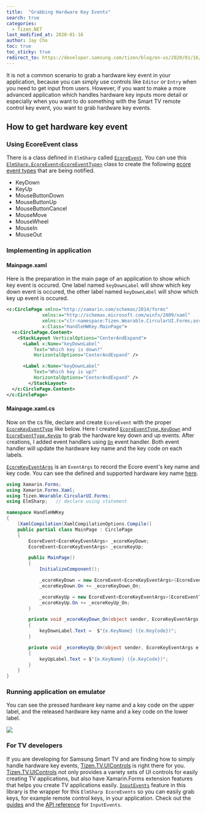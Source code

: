 ```yaml
---
title:  "Grabbing Hardware Key Events"
search: true
categories:
  - Tizen.NET
last_modified_at: 2020-01-16
author: Jay Cho
toc: true
toc_sticky: true
redirect_to: https://developer.samsung.com/tizen/blog/en-us/2020/01/16/grabbing-hardware-key-events-in-tizen
---
```


It is not a common scenario to grab a hardware key event in your application, because you can simply use controls like `Editor` or `Entry` when you need to get input from users. However, if you want to make a more advanced application which handles hardware key inputs more detail or especially when you want to do something with the Smart TV remote control key event, you want to grab hardware key events.

## How to get hardware key event
### Using EcoreEvent<EcoreEventType> class
There is a class defined in `ElmSharp` called [`EcoreEvent`](https://samsung.github.io/TizenFX/API4/api/ElmSharp.EcoreEvent-1.html). You can use this [`ElmSharp.EcoreEvent<EcoreEventType>`](https://samsung.github.io/TizenFX/API4/api/ElmSharp.EcoreEvent-1.html) class to create the following [ecore event types](https://samsung.github.io/TizenFX/API4/api/ElmSharp.EcoreEventType.html) that are being notified.
  - KeyDown
  - KeyUp
  - MouseButtonDown
  - MouseButtonUp
  - MouseButtonCancel
  - MouseMove
  - MouseWheel
  - MouseIn
  - MouseOut

### Implementing in application
#### Mainpage.xaml
Here is the preparation in the main page of an application to show which key event is occured.
One label named `keyDownLabel` will show which key down event is occured, the other label named `keyDownLabel` will show which key up event is occured.
```xml
<c:CirclePage xmlns="http://xamarin.com/schemas/2014/forms"
             xmlns:x="http://schemas.microsoft.com/winfx/2009/xaml"
             xmlns:c="clr-namespace:Tizen.Wearable.CircularUI.Forms;assembly=Tizen.Wearable.CircularUI.Forms"
             x:Class="HandleHWKey.MainPage">
  <c:CirclePage.Content>
    <StackLayout VerticalOptions="CenterAndExpand">
      <Label x:Name="keyDownLabel"
          Text="Which key is down?"
          HorizontalOptions="CenterAndExpand" />

      <Label x:Name="keyDownLabel"
          Text="Which key is up?"
          HorizontalOptions="CenterAndExpand" />
        </StackLayout>
  </c:CirclePage.Content>
</c:CirclePage>

```

#### Mainpage.xaml.cs
Now on the cs file, declare and create `EcoreEvent` with the proper [`EcoreKeyEventType`](https://samsung.github.io/TizenFX/API4/api/ElmSharp.EcoreEvent-1.html) like below.
Here I created [`EcoreEventType.KeyDown`](https://samsung.github.io/TizenFX/API4/api/ElmSharp.EcoreEventType.html#ElmSharp_EcoreEventType_KeyDown) and [`EcoreEventType.KeyUp`](https://samsung.github.io/TizenFX/API4/api/ElmSharp.EcoreEventType.html#ElmSharp_EcoreEventType_KeyUp) to grab the hardware key down and up events.
After creations, I added event handlers using [`On`](https://samsung.github.io/TizenFX/API4/api/ElmSharp.EcoreEvent-1.html#ElmSharp_EcoreEvent_1_On) event handler. Both event handler will update the hardware key name and the key code on each labels.

[`EcoreKeyEventArgs`](https://samsung.github.io/TizenFX/API4/api/ElmSharp.EcoreKeyEventArgs.html) is an `EventArgs` to record the Ecore event's key name and key code. You can see the defined and supported hardware key name [here](https://developer.tizen.org/development/guides/native-application/user-interface/efl/hardware-input-handling/grabbing-hardware-key-events?langredirect=1).

```csharp
using Xamarin.Forms;
using Xamarin.Forms.Xaml;
using Tizen.Wearable.CircularUI.Forms;
using ElmSharp;   // declare using statement

namespace HandleHWKey
{
    [XamlCompilation(XamlCompilationOptions.Compile)]
    public partial class MainPage : CirclePage
    {
        EcoreEvent<EcoreKeyEventArgs> _ecoreKeyDown;
        EcoreEvent<EcoreKeyEventArgs> _ecoreKeyUp;

        public MainPage()
        {
            InitializeComponent();

            _ecoreKeyDown = new EcoreEvent<EcoreKeyEventArgs>(EcoreEventType.KeyDown, EcoreKeyEventArgs.Create);
            _ecoreKeyDown.On += _ecoreKeyDown_On;

            _ecoreKeyUp = new EcoreEvent<EcoreKeyEventArgs>(EcoreEventType.KeyUp, EcoreKeyEventArgs.Create);
            _ecoreKeyUp.On += _ecoreKeyUp_On;
        }

        private void _ecoreKeyDown_On(object sender, EcoreKeyEventArgs e)
        {
            keyDownLabel.Text =  $"{e.KeyName} ({e.KeyCode})";
        }

        private void _ecoreKeyUp_On(object sender, EcoreKeyEventArgs e)
        {
            keyUpLabel.Text = $"{e.KeyName} ({e.KeyCode})";
        }
    }
}
```

### Running application on emulator
You can see the pressed hardware key name and a key code on the upper label, and the released hardware key name and a key code on the lower label.

![]({{site.url}}{{site.baseurl}}/assets/images/posts/grabbing-hardware-key-events/emulator.gif)

### For TV developers
If you are developing for Samsung Smart TV and are finding how to simply handle hardware key events, [Tizen.TV.UIControls](https://github.com/samsung/Tizen.TV.UIControls) is right there for you. [Tizen.TV.UIControls](https://github.com/samsung/Tizen.TV.UIControls) not only provides a variety sets of UI controls for easily creating TV applications, but also have Xamarin.Forms extension features that helps you create TV applications easily.
[`InputEvents`](https://samsung.github.io/Tizen.TV.UIControls/guides/InputEvents.html) feature in this library is the wrapper for this `ElmSharp EcoreEvents` so you can easily grab keys, for example remote control keys, in your application. Check out the [guides](https://samsung.github.io/Tizen.TV.UIControls/guides/InputEvents.html) and the [API reference](https://samsung.github.io/Tizen.TV.UIControls/api/index.html) for `InputEvents`.